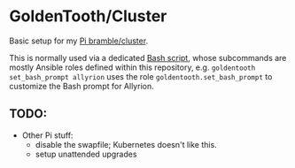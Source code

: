 # GoldenTooth/Cluster

Basic setup for my [Pi bramble/cluster](https://github.com/goldentooth/).

This is normally used via a dedicated [Bash script](https://github.com/goldentooth/bash), whose subcommands are mostly Ansible roles defined within this repository, e.g. `goldentooth set_bash_prompt allyrion` uses the role `goldentooth.set_bash_prompt` to customize the Bash prompt for Allyrion.

## TODO:

- Other Pi stuff:
  - disable the swapfile; Kubernetes doesn't like this.
  - setup unattended upgrades
